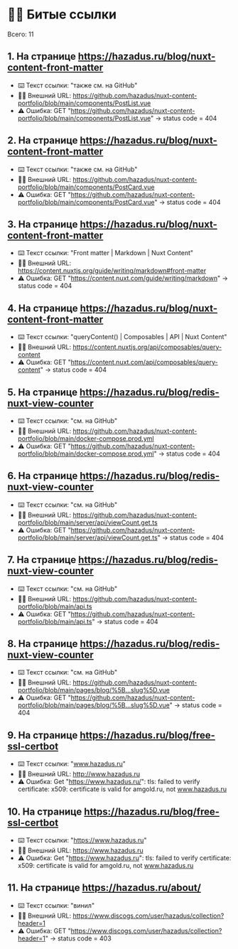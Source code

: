 # ⛓️‍💥 Битые ссылки

Всего: 11

## 1. На странице https://hazadus.ru/blog/nuxt-content-front-matter

- ⌨️ Текст ссылки: "также см. на GitHub"
- ⛓️‍💥 Внешний URL: https://github.com/hazadus/nuxt-content-portfolio/blob/main/components/PostList.vue
- ⚠️ Ошибка: GET "https://github.com/hazadus/nuxt-content-portfolio/blob/main/components/PostList.vue" → status code = 404

## 2. На странице https://hazadus.ru/blog/nuxt-content-front-matter

- ⌨️ Текст ссылки: "также см. на GitHub"
- ⛓️‍💥 Внешний URL: https://github.com/hazadus/nuxt-content-portfolio/blob/main/components/PostCard.vue
- ⚠️ Ошибка: GET "https://github.com/hazadus/nuxt-content-portfolio/blob/main/components/PostCard.vue" → status code = 404

## 3. На странице https://hazadus.ru/blog/nuxt-content-front-matter

- ⌨️ Текст ссылки: "Front matter | Markdown | Nuxt Content"
- ⛓️‍💥 Внешний URL: https://content.nuxtjs.org/guide/writing/markdown#front-matter
- ⚠️ Ошибка: GET "https://content.nuxt.com/guide/writing/markdown" → status code = 404

## 4. На странице https://hazadus.ru/blog/nuxt-content-front-matter

- ⌨️ Текст ссылки: "queryContent() | Composables | API | Nuxt Content"
- ⛓️‍💥 Внешний URL: https://content.nuxtjs.org/api/composables/query-content
- ⚠️ Ошибка: GET "https://content.nuxt.com/api/composables/query-content" → status code = 404

## 5. На странице https://hazadus.ru/blog/redis-nuxt-view-counter

- ⌨️ Текст ссылки: "см. на GitHub"
- ⛓️‍💥 Внешний URL: https://github.com/hazadus/nuxt-content-portfolio/blob/main/docker-compose.prod.yml
- ⚠️ Ошибка: GET "https://github.com/hazadus/nuxt-content-portfolio/blob/main/docker-compose.prod.yml" → status code = 404

## 6. На странице https://hazadus.ru/blog/redis-nuxt-view-counter

- ⌨️ Текст ссылки: "см. на GitHub"
- ⛓️‍💥 Внешний URL: https://github.com/hazadus/nuxt-content-portfolio/blob/main/server/api/viewCount.get.ts
- ⚠️ Ошибка: GET "https://github.com/hazadus/nuxt-content-portfolio/blob/main/server/api/viewCount.get.ts" → status code = 404

## 7. На странице https://hazadus.ru/blog/redis-nuxt-view-counter

- ⌨️ Текст ссылки: "см. на GitHub"
- ⛓️‍💥 Внешний URL: https://github.com/hazadus/nuxt-content-portfolio/blob/main/api.ts
- ⚠️ Ошибка: GET "https://github.com/hazadus/nuxt-content-portfolio/blob/main/api.ts" → status code = 404

## 8. На странице https://hazadus.ru/blog/redis-nuxt-view-counter

- ⌨️ Текст ссылки: "см. на GitHub"
- ⛓️‍💥 Внешний URL: https://github.com/hazadus/nuxt-content-portfolio/blob/main/pages/blog/%5B...slug%5D.vue
- ⚠️ Ошибка: GET "https://github.com/hazadus/nuxt-content-portfolio/blob/main/pages/blog/%5B...slug%5D.vue" → status code = 404

## 9. На странице https://hazadus.ru/blog/free-ssl-certbot

- ⌨️ Текст ссылки: "www.hazadus.ru"
- ⛓️‍💥 Внешний URL: http://www.hazadus.ru
- ⚠️ Ошибка: Get "https://www.hazadus.ru/": tls: failed to verify certificate: x509: certificate is valid for amgold.ru, not www.hazadus.ru

## 10. На странице https://hazadus.ru/blog/free-ssl-certbot

- ⌨️ Текст ссылки: "https://www.hazadus.ru"
- ⛓️‍💥 Внешний URL: https://www.hazadus.ru
- ⚠️ Ошибка: Get "https://www.hazadus.ru": tls: failed to verify certificate: x509: certificate is valid for amgold.ru, not www.hazadus.ru

## 11. На странице https://hazadus.ru/about/

- ⌨️ Текст ссылки: "винил"
- ⛓️‍💥 Внешний URL: https://www.discogs.com/user/hazadus/collection?header=1
- ⚠️ Ошибка: GET "https://www.discogs.com/user/hazadus/collection?header=1" → status code = 403
